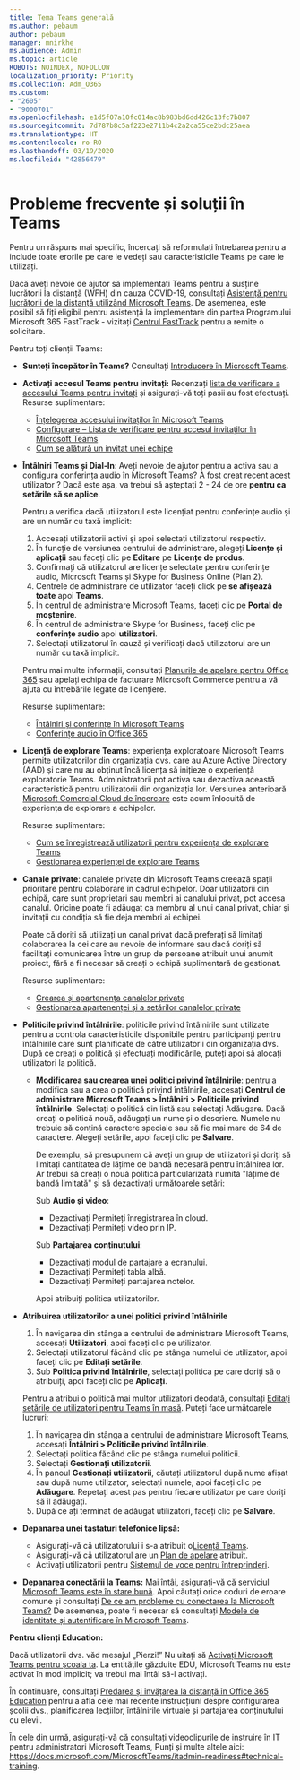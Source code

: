 ```yaml
---
title: Tema Teams generală
ms.author: pebaum
author: pebaum
manager: mnirkhe
ms.audience: Admin
ms.topic: article
ROBOTS: NOINDEX, NOFOLLOW
localization_priority: Priority
ms.collection: Adm_O365
ms.custom:
- "2605"
- "9000701"
ms.openlocfilehash: e1d5f07a10fc014ac8b983bd6dd426c13fc7b807
ms.sourcegitcommit: 7d787b8c5af223e2711b4c2a2ca55ce2bdc25aea
ms.translationtype: HT
ms.contentlocale: ro-RO
ms.lasthandoff: 03/19/2020
ms.locfileid: "42856479"
---
```

# <a name="teams-common-issues-and-resolutions"></a>Probleme frecvente și soluții în Teams

Pentru un răspuns mai specific, încercați să reformulați întrebarea pentru a include toate erorile pe care le vedeți sau caracteristicile Teams pe care le utilizați.

Dacă aveți nevoie de ajutor să implementați Teams pentru a susține lucrătorii la distanță (WFH) din cauza COVID-19, consultați [Asistență pentru lucrătorii de la distanță utilizând Microsoft Teams](https://docs.microsoft.com/microsoftteams/support-remote-work-with-teams). De asemenea, este posibil să fiți eligibil pentru asistență la implementare din partea Programului Microsoft 365 FastTrack - vizitați [Centrul FastTrack](https://www.microsoft.com/fasttrack) pentru a remite o solicitare.

Pentru toți clienții Teams:

- **Sunteți începător în Teams?** Consultați [Introducere în Microsoft Teams](https://docs.microsoft.com/microsoftteams/get-started-with-teams-quick-start).
- **Activați accesul Teams pentru invitați:** Recenzați [lista de verificare a accesului Teams pentru invitați](https://docs.microsoft.com/microsoftteams/guest-access-checklist) și asigurați-vă toți pașii au fost efectuați. Resurse suplimentare:
    - [Înțelegerea accesului invitaților în Microsoft Teams](https://docs.microsoft.com/microsoftteams/guest-access)
    - [Configurare – Lista de verificare pentru accesul invitaților în Microsoft Teams](https://docs.microsoft.com/microsoftteams/guest-access-checklist)
    - [Cum se alătură un invitat unei echipe](https://docs.microsoft.com/microsoftteams/guest-joins)

- **Întâlniri Teams și Dial-In**: Aveți nevoie de ajutor pentru a activa sau a configura conferința audio în Microsoft Teams? A fost creat recent acest utilizator ? Dacă este așa, va trebui să așteptați 2 - 24 de ore **pentru ca setările să se aplice**. 

    Pentru a verifica dacă utilizatorul este licențiat pentru conferințe audio și are un număr cu taxă implicit:
    1.    Accesați utilizatorii activi și apoi selectați utilizatorul respectiv.
    2.    În funcție de versiunea centrului de administrare, alegeți **Licențe și aplicații** sau faceți clic pe **Editare** pe **Licențe de produs**.
    3.    Confirmați că utilizatorul are licențe selectate pentru conferințe audio, Microsoft Teams și Skype for Business Online (Plan 2).
    4.    Centrele de administrare de utilizator faceți click pe **se afișează toate** apoi **Teams**. 
    5.    În centrul de administrare Microsoft Teams, faceți clic pe **Portal de moștenire**.
    6.    În centrul de administrare Skype for Business, faceți clic pe **conferințe audio** apoi **utilizatori**.
    7.    Selectați utilizatorul în cauză și verificați dacă utilizatorul are un număr cu taxă implicit.
    
    Pentru mai multe informații, consultați [Planurile de apelare pentru Office 365](https://docs.microsoft.com/microsoftteams/calling-plans-for-office-365) sau apelați echipa de facturare Microsoft Commerce pentru a vă ajuta cu întrebările legate de licențiere.

    Resurse suplimentare:

    - [Întâlniri și conferințe în Microsoft Teams](https://docs.microsoft.com/microsoftteams/deploy-meetings-microsoft-teams-landing-page)
    - [Conferințe audio în Office 365](https://docs.microsoft.com/microsoftteams/audio-conferencing-in-office-365)

- **Licență de explorare Teams**: experiența exploratoare Microsoft Teams permite utilizatorilor din organizația dvs. care au Azure Active Directory (AAD) și care nu au obținut încă licența să inițieze o experiență exploratorie Teams. Administratorii pot activa sau dezactiva această caracteristică pentru utilizatorii din organizația lor. Versiunea anterioară [Microsoft Comercial Cloud de încercare](https://docs.microsoft.com/microsoftteams/iw-trial-teams) este acum înlocuită de experiența de explorare a echipelor.

    Resurse suplimentare:

    - [Cum se înregistrează utilizatorii pentru experiența de explorare Teams](https://docs.microsoft.com/microsoftteams/teams-exploratory#how-users-sign-up-for-the-teams-exploratory-experience)
    - [Gestionarea experienței de explorare Teams](https://docs.microsoft.com/microsoftteams/teams-exploratory#manage-the-teams-exploratory-experience)

- **Canale private**: canalele private din Microsoft Teams creează spații prioritare pentru colaborare în cadrul echipelor. Doar utilizatorii din echipă, care sunt proprietari sau membri ai canalului privat, pot accesa canalul. Oricine poate fi adăugat ca membru al unui canal privat, chiar și invitații cu condiția să fie deja membri ai echipei.

    Poate că doriți să utilizați un canal privat dacă preferați să limitați colaborarea la cei care au nevoie de informare sau dacă doriți să facilitați comunicarea între un grup de persoane atribuit unui anumit proiect, fără a fi necesar să creați o echipă suplimentară de gestionat.

    Resurse suplimentare:
    - [Crearea și apartenența canalelor private](https://docs.microsoft.com/microsoftteams/private-channels#private-channel-creation-and-membership)
    - [Gestionarea apartenenței și a setărilor canalelor private](https://docs.microsoft.com/microsoftteams/private-channels#manage-private-channel-membership-and-settings)

- **Politicile privind întâlnirile**: politicile privind întâlnirile sunt utilizate pentru a controla caracteristicile disponibile pentru participanți pentru întâlnirile care sunt planificate de către utilizatorii din organizația dvs. După ce creați o politică și efectuați modificările, puteți apoi să alocați utilizatori la politică. 
    - **Modificarea sau crearea unei politici privind întâlnirile**: pentru a modifica sau a crea o politică privind întâlnirile, accesați **Centrul de administrare Microsoft Teams > Întâlniri > Politicile privind întâlnirile**. Selectați o politică din listă sau selectați Adăugare. Dacă creați o politică nouă, adăugați un nume și o descriere. Numele nu trebuie să conțină caractere speciale sau să fie mai mare de 64 de caractere. Alegeți setările, apoi faceți clic pe **Salvare**.

        De exemplu, să presupunem că aveți un grup de utilizatori și doriți să limitați cantitatea de lățime de bandă necesară pentru întâlnirea lor. Ar trebui să creați o nouă politică particularizată numită "lățime de bandă limitată" și să dezactivați următoarele setări:

        Sub **Audio și video**:
        - Dezactivați Permiteți înregistrarea în cloud.
        - Dezactivați Permiteți video prin IP.

        Sub **Partajarea conținutului**:
        - Dezactivați modul de partajare a ecranului.
        - Dezactivați Permiteți tabla albă.
        - Dezactivați Permiteți partajarea notelor.

        Apoi atribuiți politica utilizatorilor.

- **Atribuirea utilizatorilor a unei politici privind întâlnirile**

    1. În navigarea din stânga a centrului de administrare Microsoft Teams, accesați **Utilizatori**, apoi faceți clic pe utilizator.
    2. Selectați utilizatorul făcând clic pe stânga numelui de utilizator, apoi faceți clic pe **Editați setările**.
    3. Sub **Politica privind întâlnirile**, selectați politica pe care doriți să o atribuiți, apoi faceți clic pe **Aplicați**.

    Pentru a atribui o politică mai multor utilizatori deodată, consultați [Editați setările de utilizatori pentru Teams în masă](https://docs.microsoft.com/microsoftteams/edit-user-settings-in-bulk). Puteți face următoarele lucruri:

    1. În navigarea din stânga a centrului de administrare Microsoft Teams, accesați **Întâlniri > Politicile privind întâlnirile**.
    2. Selectați politica făcând clic pe stânga numelui politicii.
    3. Selectați **Gestionați utilizatorii**.
    4. În panoul **Gestionați utilizatorii**, căutați utilizatorul după nume afișat sau după nume utilizator, selectați numele, apoi faceți clic pe **Adăugare**. Repetați acest pas pentru fiecare utilizator pe care doriți să îl adăugați.
    5. După ce ați terminat de adăugat utilizatori, faceți clic pe **Salvare**.

- **Depanarea unei tastaturi telefonice lipsă:**  

    - Asigurați-vă că utilizatorului i s-a atribuit o[Licență Teams](https://docs.microsoft.com/MicrosoftTeams/assign-teams-licenses).
    - Asigurați-vă că utilizatorul are un [Plan de apelare](https://docs.microsoft.com/MicrosoftTeams/calling-plan-landing-page) atribuit.
    - Activați utilizatorii pentru [Sistemul de voce pentru întreprinderi](https://docs.microsoft.com/skypeforbusiness/skype-for-business-hybrid-solutions/plan-your-phone-system-cloud-pbx-solution/enable-users-for-enterprise-voice-online-and-phone-system-voicemail#to-enable-your-users-for-phone-system-in-office-365-voice-and-voicemail).

- **Depanarea conectării la Teams:** Mai întâi, asigurați-vă că [serviciul Microsoft Teams este în stare bună](https://admin.microsoft.com/Adminportal/Home?source=applauncher#/servicehealth). Apoi căutați orice coduri de eroare comune și consultați [De ce am probleme cu conectarea la Microsoft Teams?](https://support.office.com/article/a02f683b-61a3-4008-9447-ee60c5593b0f)  De asemenea, poate fi necesar să consultați [Modele de identitate și autentificare în Microsoft Teams](https://docs.microsoft.com/MicrosoftTeams/identify-models-authentication).

**Pentru clienți Education:**

Dacă utilizatorii dvs. văd mesajul „Pierzi!” Nu uitați să [Activați Microsoft Teams pentru școala ta](https://docs.microsoft.com/microsoft-365/education/intune-edu-trial/enable-microsoft-teams). La entitățile găzduite EDU, Microsoft Teams nu este activat în mod implicit; va trebui mai întâi să-l activați.

În continuare, consultați [Predarea și învățarea la distanță în Office 365 Education](https://support.office.com/article/remote-teaching-and-learning-in-office-365-education-f651ccae-7b65-478b-8366-51bb884025c4) pentru a afla cele mai recente instrucțiuni despre configurarea școlii dvs., planificarea lecțiilor, întâlnirile virtuale și partajarea conținutului cu elevii.

În cele din urmă, asigurați-vă că consultați videoclipurile de instruire în IT pentru administratori Microsoft Teams, Punți și multe altele aici: https://docs.microsoft.com/MicrosoftTeams/itadmin-readiness#technical-training. 
